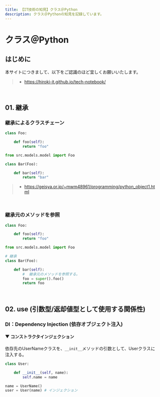 ```yaml
---
title: 【IT技術の知見】クラス＠Python
description: クラス＠Pythonの知見を記録しています。
---
```


# クラス＠Python

## はじめに

本サイトにつきまして、以下をご認識のほど宜しくお願いいたします。

> - https://hiroki-it.github.io/tech-notebook/

<br>

## 01. 継承

### 継承によるクラスチェーン

```python
class Foo:

    def foo(self):
        return "foo"
```

```python
from src.models.model import Foo

class Bar(Foo):

    def bar(self):
        return "bar"
```

> - https://geisya.or.jp/~mwm48961/programming/python_object1.html

<br>

### 継承元のメソッドを参照

```python
class Foo:

    def foo(self):
        return "foo"
```

```python
from src.models.model import Foo

# 継承
class Bar(Foo):

    def bar(self):
        #  継承元のメソッドを参照する。
        foo = super().foo()
        return foo
```

<br>

## 02. use (引数型/返却値型として使用する関係性)

### DI：Dependency Injection (依存オブジェクト注入)

#### ▼ コンストラクタインジェクション

依存先のUserNameクラスを、`__init__`メソッドの引数として、Userクラスに注入する。

```python
class User:

    def __init__(self, name):
        self.name = name
```

```python
name = UserName()
user = User(name) # インジェクション
```

<br>
